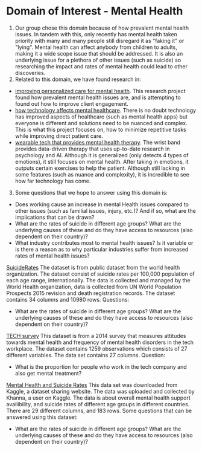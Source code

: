 # Domain of Interest - Mental Health
1. Our group chose this domain because of how prevalent mental health issues. In tandem with this, only recently has mental health taken priority with many and many people still disregard it as "faking it" or "lying". Mental health can affect anybody from children to adults, making it a wide scope issue that should be addressed. It is also an underlying issue for a plethora of other issues (such as suicide) so researching the impact and rates of mental health could lead to other discoveries.
2. Related to this domain, we have found research in:         
  * [improving personalized care for mental health](https://www.microsoft.com/en-us/research/blog/data-driven-insights-for-more-effective-personalized-care-in-online-mental-health-interventions/). This research project found how prevalent mental health issues are, and is attempting to found out how to improve client engagement.
  * [how technology affects mental healthcare](https://reform.uk/research/making-right-choices-using-data-driven-technology-transform-mental-healthcare). There is no doubt technology has improved aspects of healthcare (such as mental health apps) but everyone is different and solutions need to be nuanced and complex. This is what this project focuses on, how to minimize repetitive tasks while improving direct patient care.
  * [wearable tech that provides mental health therapy](https://medium.com/mathworks/wearable-tech-provides-data-driven-mental-health-therapy-b1b7ed957ac1). The wrist band provides data-driven therapy that uses up-to-date research in psychology and AI. Although it is generalized (only detects 4 types of emotions), it still focuses on mental health. After taking in emotions, it outputs certain exercises to help the patient. Although still lacking in some features (such as nuance and complexity), it is incredible to see how far technology has come.
3. Some questions that we hope to answer using this domain is:
  * Does working cause an increase in mental Health issues compared to other issues (such as familial issues, injury, etc.)? And if so, what are the implications that can be drawn?
  * What are the rates of suicide in different age groups? What are the underlying causes of these and do they have access to resources (also dependent on their country)?
  * What industry contributes most to mental health issues? Is it variable or is there a reason as to why particular industries suffer from increased rates of mental health issues?

[SuicideRates](https://www.who.int/data/gho/data/themes/mental-health/suicide-rates)
The dataset is from public dataset from the world health organization.
The dataset consist of suicide rates per 100,000 population of each age range, internationally. The data is collected and managed by the World Health organization, data is collected from UN World Population Prospects 2015 revision and death registration records.
The dataset contains 34 columns and 10980 rows. Questions:
* What are the rates of suicide in different age groups? What are the underlying causes of these and do they have access to resources (also dependent on their country)?


[TECH survey](https://www.kaggle.com/osmi/mental-health-in-tech-survey)
This dataset is from a 2014 survey that measures attitudes towards mental health and frequency of mental health disorders in the tech workplace.
The dataset contains 1259 observations which consists of 27 different variables.
The data set contains 27 columns. Question:
* What is the proportion for people who work in the tech company and also get mental treatment?

[Mental Health and Suicide Rates](https://www.kaggle.com/twinkle0705/mental-health-and-suicide-rates)
This data set was downloaded from Kaggle, a dataset sharing website. The data was uploaded and collected by Khanna, a user on Kaggle. The data is about overall mental health support availibility, and suicide rates of different age groups in different countries. There are 29 different columns, and 183 rows. Some questions that can be answered using this dataset:
* What are the rates of suicide in different age groups? What are the underlying causes of these and do they have access to resources (also dependent on their country)?
